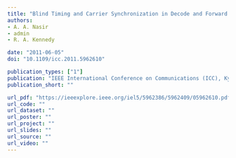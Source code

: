 ```yaml
---
title: "Blind Timing and Carrier Synchronization in Decode and Forward Cooperative Systems"
authors:
- A. A. Nasir
- admin
- R. A. Kennedy

date: "2011-06-05"
doi: "10.1109/icc.2011.5962610"

publication_types: ["1"]
publication: "IEEE International Conference on Communications (ICC), Kyoto, Japan"
publication_short: ""

url_pdf: "https://ieeexplore.ieee.org/iel5/5962386/5962409/05962610.pdf"
url_code: ""
url_dataset: ""
url_poster: ""
url_project: ""
url_slides: ""
url_source: ""
url_video: ""
---
```

